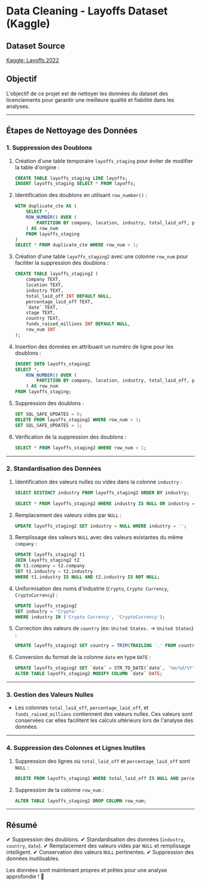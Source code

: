 # Data Cleaning - Layoffs Dataset (Kaggle)

## Dataset Source
[Kaggle: Layoffs 2022](https://www.kaggle.com/datasets/swaptr/layoffs-2022)

## Objectif
L'objectif de ce projet est de nettoyer les données du dataset des licenciements pour garantir une meilleure qualité et fiabilité dans les analyses.

---

## Étapes de Nettoyage des Données

### 1. Suppression des Doublons

1. Création d'une table temporaire `layoffs_staging` pour éviter de modifier la table d'origine :
    ```sql
    CREATE TABLE layoffs_staging LIKE layoffs;
    INSERT layoffs_staging SELECT * FROM layoffs;
    ```

2. Identification des doublons en utilisant `row_number()` :
    ```sql
    WITH duplicate_cte AS (
        SELECT *,
        ROW_NUMBER() OVER (
            PARTITION BY company, location, industry, total_laid_off, percentage_laid_off, `date`, stage, country, funds_raised_millions
        ) AS row_num
        FROM layoffs_staging
    )
    SELECT * FROM duplicate_cte WHERE row_num > 1;
    ```

3. Création d'une table `layoffs_staging2` avec une colonne `row_num` pour faciliter la suppression des doublons :
    ```sql
    CREATE TABLE layoffs_staging2 (
        company TEXT,
        location TEXT,
        industry TEXT,
        total_laid_off INT DEFAULT NULL,
        percentage_laid_off TEXT,
        `date` TEXT,
        stage TEXT,
        country TEXT,
        funds_raised_millions INT DEFAULT NULL,
        row_num INT
    );
    ```

4. Insertion des données en attribuant un numéro de ligne pour les doublons :
    ```sql
    INSERT INTO layoffs_staging2
    SELECT *,
        ROW_NUMBER() OVER (
            PARTITION BY company, location, industry, total_laid_off, percentage_laid_off, `date`, stage, country, funds_raised_millions
        ) AS row_num
    FROM layoffs_staging;
    ```

5. Suppression des doublons :
    ```sql
    SET SQL_SAFE_UPDATES = 0;
    DELETE FROM layoffs_staging2 WHERE row_num > 1;
    SET SQL_SAFE_UPDATES = 1;
    ```

6. Vérification de la suppression des doublons :
    ```sql
    SELECT * FROM layoffs_staging2 WHERE row_num > 1;
    ```

---

### 2. Standardisation des Données

1. Identification des valeurs nulles ou vides dans la colonne `industry` :
    ```sql
    SELECT DISTINCT industry FROM layoffs_staging2 ORDER BY industry;
    ```
    ```sql
    SELECT * FROM layoffs_staging2 WHERE industry IS NULL OR industry = '' ORDER BY industry;
    ```

2. Remplacement des valeurs vides par `NULL` :
    ```sql
    UPDATE layoffs_staging2 SET industry = NULL WHERE industry = '';
    ```

3. Remplissage des valeurs `NULL` avec des valeurs existantes du même `company` :
    ```sql
    UPDATE layoffs_staging2 t1
    JOIN layoffs_staging2 t2
    ON t1.company = t2.company
    SET t1.industry = t2.industry
    WHERE t1.industry IS NULL AND t2.industry IS NOT NULL;
    ```

4. Uniformisation des noms d'industrie (`Crypto`, `Crypto Currency`, `CryptoCurrency`) :
    ```sql
    UPDATE layoffs_staging2
    SET industry = 'Crypto'
    WHERE industry IN ('Crypto Currency', 'CryptoCurrency');
    ```

5. Correction des valeurs de `country` (ex: `United States.` → `United States`) :
    ```sql
    UPDATE layoffs_staging2 SET country = TRIM(TRAILING '.' FROM country);
    ```

6. Conversion du format de la colonne `date` en type `DATE` :
    ```sql
    UPDATE layoffs_staging2 SET `date` = STR_TO_DATE(`date`, '%m/%d/%Y');
    ALTER TABLE layoffs_staging2 MODIFY COLUMN `date` DATE;
    ```

---

### 3. Gestion des Valeurs Nulles

- Les colonnes `total_laid_off`, `percentage_laid_off`, et `funds_raised_millions` contiennent des valeurs nulles. Ces valeurs sont conservées car elles facilitent les calculs ultérieurs lors de l'analyse des données.

---

### 4. Suppression des Colonnes et Lignes Inutiles

1. Suppression des lignes où `total_laid_off` et `percentage_laid_off` sont `NULL` :
    ```sql
    DELETE FROM layoffs_staging2 WHERE total_laid_off IS NULL AND percentage_laid_off IS NULL;
    ```

2. Suppression de la colonne `row_num` :
    ```sql
    ALTER TABLE layoffs_staging2 DROP COLUMN row_num;
    ```

---

## Résumé

✔ Suppression des doublons.
✔ Standardisation des données (`industry`, `country`, `date`).
✔ Remplacement des valeurs vides par `NULL` et remplissage intelligent.
✔ Conservation des valeurs `NULL` pertinentes.
✔ Suppression des données inutilisables.

Les données sont maintenant propres et prêtes pour une analyse approfondie ! 🚀

